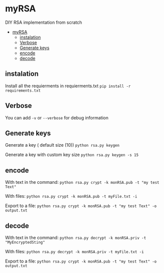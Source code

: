 # myRSA

DIY RSA implementation from scratch

- [myRSA](#myrsa)
  - [instalation](#instalation)
  - [Verbose](#verbose)
  - [Generate keys](#generate-keys)
  - [encode](#encode)
  - [decode](#decode)

## instalation

Install all the requierments in requierments.txt `pip install -r requirements.txt`

## Verbose

You can add `-v` or `--verbose` for debug information

## Generate keys

Generate a key ( default size (10))
`python rsa.py keygen`

Generate a key with custom key size
`python rsa.py keygen -s 15`

## encode

With text in the command:
`python rsa.py crypt -k monRSA.pub -t "my test Text"`

With files:
`python rsa.py crypt -k monRSA.pub -t myFile.txt -i`

Export to a file:
`python rsa.py crypt -k monRSA.pub -t "my test Text" -o output.txt`

## decode

With text in the command:
`python rsa.py decrypt -k monRSA.priv -t "MyEncryptedSting"`

With files:
`python rsa.py decrypt -k monRSA.priv -t myFile.txt -i` 

Export to a file:
`python rsa.py crypt -k monRSA.pub -t "my test Text" -o output.txt`

